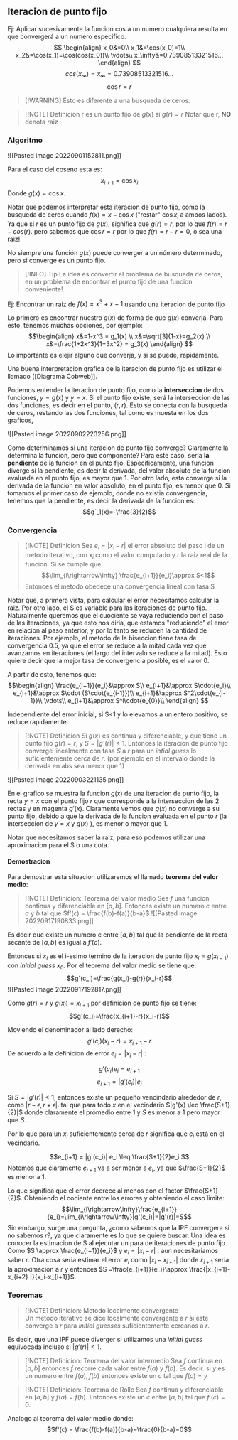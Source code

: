 ## Iteracion de punto fijo

Ej: Aplicar sucesivamente la funcion cos a un numero cualquiera resulta en que convergerá a un numero especifico.
$$
\begin{align}
x_0&=0\\
x_1&=\cos(x_0)=1\\
x_2&=\cos(x_1)=\cos(cos(x_0))\\
\vdots\\
x_\infty&=0.73908513321516...
\end{align}
$$
$$cos(x_\infty)=x_{\infty}=0.73908513321516...$$
$$\cos r=r$$
>[!WARNING]  Esto es diferente a una busqueda de ceros.


>[!NOTE] Definicion
>r es un punto fijo de $g(x)$ si $g(r)=r$
Notar que r, **NO** denota raiz
### Algoritmo

![[Pasted image 20220901152811.png]]

Para el caso del coseno esta es:
$$
x_{i+1}=\cos x_i 
$$ Donde $g(x)= \cos x$.

Notar que podemos interpretar esta iteracion de punto fijo, como la busqueda de ceros cuando $f(x)=  x-\cos x$ ("restar" $\cos x_i$ a ambos lados). Ya que si $r$ es un punto fijo de $g(x)$, significa que $g(r) = r$, por lo que $f(r)=r - cos(r)$. pero sabemos que $\cos r = r$  por lo que $f(r)=r-r=0$, o sea una raiz!

No siempre una función $g(x)$ puede converger a un número determinado, pero si converge es un punto fijo.

>[!INFO] Tip
>La idea es convertir el problema de busqueda de ceros, en un problema de encontrar el punto fijo de una funcion conveniente!.

Ej: Encontrar un raiz de $f(x)=x^3+x-1$ usando una iteracion de punto fijo

Lo primero es encontrar nuestro $g(x)$ de forma de que $g(x)$ converja. Para esto, tenemos muchas opciones, por ejemplo:
$$\begin{align}
x&=1-x^3 = g_1(x) \\
x&=\sqrt[3]{1-x}=g_2(x) \\
x&=\frac{1+2x^3}{1+3x^2} = g_3(x)
\end{align}
$$
Lo importante es elejir alguno que converja, y si se puede, rapidamente.

Una buena interpretacion grafica de la iteracion de punto fijo es utilizar el llamado [[Diagrama Cobweb]].


Podemos entender la iteracion de punto fijo, como la **interseccion** de dos funciones, $y=g(x)$ y $y=x$. Si el punto fijo existe, será la interseccion de las dos funciones, es decir en el punto, $(r,r)$. 
Esto se conecta con la busqueda de ceros, restando las dos funciones, tal como es muesta en los dos graficos,



![[Pasted image 20220902223256.png]]



Como determinamos si una iteracion de punto fijo converge? Claramente la determina la funcion, pero que componente? Para este caso, sería **la pendiente** de la funcion en el punto fijo.
Especificamente, una funcion diverge si la pendiente, es decir la derivada, del valor absoluto de la funcion evaluada en el punto fijo, es mayor que 1. Por otro lado, esta converge si la derivada de la funcion en valor absoluto, en el punto fijo,  es menor que 0. 
Si tomamos el primer caso de ejemplo, donde no existia convergencia, tenemos que la pendiente, es decir la derivada de la funcion es:
$$g´_1(x)=-\frac{3}{2}$$
### Convergencia
 >[!NOTE] Definicion
>Sea $e_i=|x_i-r|$ el error absoluto del paso i de un metodo iterativo, con $x_i$ como el valor computado y $r$ la raiz real de la funcion.
>Si se cumple que:
>$$\lim_{i\rightarrow\infty} \frac{e_{i+1}}{e_i}\approx S<1$$
>Entonces el metodo obedece una convergencia lineal con tasa S



Notar que, a primera vista, para calcular el error necesitamos calcular la raiz. Por otro lado, el S es variable para las iteraciones de punto fijo. Naturalmente queremos que el cuociente se vaya reduciendo con el paso de las iteraciones, ya que esto nos diria, que estamos "reduciendo" el error en relacion al paso anterior, y por lo tanto se reducen la cantidad de iteraciones. Por ejemplo, el metodo de la biseccion tiene tasa de convergencia $0.5$, ya que el error se reduce a la mitad cada vez que avanzamos en iteraciones (el largo del intervalo se reduce a la mitad).
Esto quiere decir que la mejor tasa de convergencia posible, es el valor 0.

A partir de esto, tenemos que:
$$\begin{align}
\frac{e_{i+1}}{e_i}&\approx S\\
e_{i+1}&\approx S\cdot{e_i}\\
e_{i+1}&\approx S\cdot (S\cdot{e_{i-1}})\\
e_{i+1}&\approx S^2\cdot{e_{i-1}}\\
\vdots\\
e_{i+1}&\approx S^i\cdot{e_{0}}\\
\end{align} 
$$

Independiente del error inicial, si S<1 y lo elevamos a un entero positivo, se reduce rapidamente.

 >[!NOTE] Definicion
>Si $g(x)$ es continua y diferenciable, y que tiene un punto fijo $g(r)=r$, y $S=|g´(r)|< 1$. Entonces la iteracion de punto fijo converge linealmente con tasa $S$ a $r$ para un  *intial guess* lo suficientemente cerca de $r$. (por ejemplo en el intervalo donde la derivada en abs sea menor que 1)



![[Pasted image 20220903221135.png]]

En el grafico se muestra la funcion $g(x)$ de una iteracion de punto fijo, la recta $y=x$ con el punto fijo $r$ que corresponde a la interseccion de las 2 rectas y en magenta $g'(x)$. Claramente vemos que $g(x)$ no converge a su punto fijo, debido a que la derivada de la funcion evaluada en el punto $r$ (la interseccion de $y=x$ y $g(x)$ ), es menor o mayor que 1.

Notar que necesitamos saber la raiz, para eso podemos utilizar una aproximacion para el S o una cota.
#### Demostracion
Para demostrar esta situacion utilizaremos el llamado **teorema del valor medio**:

>[!NOTE] Definicion: Teorema del valor medio
>Sea $f$ una funcion continua y diferenciable en $[a,b]$. Entonces existe un numero $c$ entre $a$ y $b$ tal que $f'(c) = \frac{f(b)-f(a)}{b-a}$ 
>![[Pasted image 20220917190833.png]]

Es decir que existe un numero c entre $[a,b]$ tal que la pendiente de la recta secante de $[a,b]$ es igual a $f'(c)$.

Entonces si $x_i$ es el i-esimo termino de la iteracion de punto fijo $x_i = g(x_{i-1})$ con *initial guess* $x_0$. Por el teorema del valor medio se tiene que:$$g'(c_i)=\frac{g(x_i)-g(r)}{x_i-r}$$
![[Pasted image 20220917192817.png]]

Como $g(r) = r$ y $g(x_i) = x_{i+1}$ por definicion de punto fijo se tiene: $$g'(c_i)=\frac{x_{i+1}-r}{x_i-r}$$

Moviendo el denominador al lado derecho:
$$g'(c_i) (x_i -r) = x_{i+1}-r $$
De acuerdo a la definicion de error $e_i = |x_i-r|$ :

$$g'(c_i) e_i = e_{i+1} $$
$$e_{i+1} = |g'(c_i)| e_i  $$

Si $S=|g'(r)| < 1$, entonces existe un pequeño vencindario alrededor de $r$, como $|r- \epsilon, r+ \epsilon|$.  tal que para todo $x$ en el vecindario $|g'(x) \leq \frac{S+1}{2}|$ donde claramente el promedio entre $1$ y $S$ es menor a $1$ pero mayor que $S$.

Por lo que para un $x_i$ suficientemente cerca de $r$ significa que $c_i$ está en el vecindario.

$$e_{i+1} = |g'(c_i)| e_i  \leq \frac{S+1}{2}e_i $$
Notemos que claramente $e_{i+1}$ va a ser menor a $e_i$, ya que $\frac{S+1}{2}$ es menor a 1. 

Lo que significa que el error decrece al menos con el factor $\frac{S+1}{2}$.
Obteniendo el cociente entre los errores y obteniendo el caso limite: $$\lim_{i\rightarrow\infty}\frac{e_{i+1}}{e_i}=\lim_{i\rightarrow\infty}|g'(c_i)|=|g'(r)|=S$$
Sin embargo, surge una pregunta, ¿como sabemos que la IPF convergera si no sabemos $r$?, ya que claramente es lo que se quiere buscar. Una idea es conocer la estimacion de S al ejecutar un para de iteraciones de punto fijo. Como $S \approx \frac{e_{i+1}}{e_i}$ y $e_i= |x_i-r|$ , aun necesitariamos saber $r$.
Otra cosa seria estimar el error $e_i$ como $|x_i-x_{i+1}|$ donde $x_{i+1}$ seria la aproximacion a $r$ y entonces  $S =\frac{e_{i+1}}{e_i}\approx \frac{|x_{i+1}- x_{i+2} |}{x_i-x_{i+1}}$.



### Teoremas 
>[!NOTE] Definicion: Metodo localmente convergente  
>Un metodo iterativo se dice localmente convergente a $r$ si este converge a $r$ para *initial guesses* suficientemente cercanos a $r$.

Es decir, que una IPF puede diverger si utilizamos una *initial guess* equivocada incluso si $|g'(r)| < 1$.

>[!NOTE] Definicion: Teorema del valor intermedio
>Sea $f$ continua en $[a,b]$ entonces $f$ recorre cada valor entre $f(a)$  y $f(b)$. Es decir. si $y$ es un numero entre $f(a),f(b)$ entonces existe un $c$ tal que $f(c) = y$

>[!NOTE] Definicion: Teorema de Rolle
>Sea $f$ continua y diferenciable en $[a,b]$ y $f(a) = f(b)$. Entonces existe un $c$  entre $[a,b]$  tal que $f'(c) = 0$.

Analogo al teorema del valor medio donde: $$f'(c) = \frac{f(b)-f(a)}{b-a}=\frac{0}{b-a}=0$$

